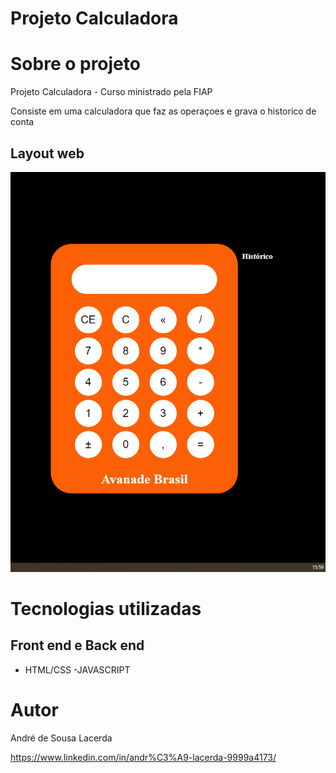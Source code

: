 # Projeto Calculadora 


# Sobre o projeto

Projeto Calculadora - Curso ministrado pela FIAP

Consiste em uma calculadora que faz as operaçoes e grava o historico de conta

## Layout web
![Web 1](https://github.com/aslac2020/imagespublicacao/blob/main/assets/images/Sites/calculadora.PNG)


# Tecnologias utilizadas

## Front end e Back end
- HTML/CSS
-JAVASCRIPT

# Autor

André de Sousa Lacerda

https://www.linkedin.com/in/andr%C3%A9-lacerda-9999a4173/
